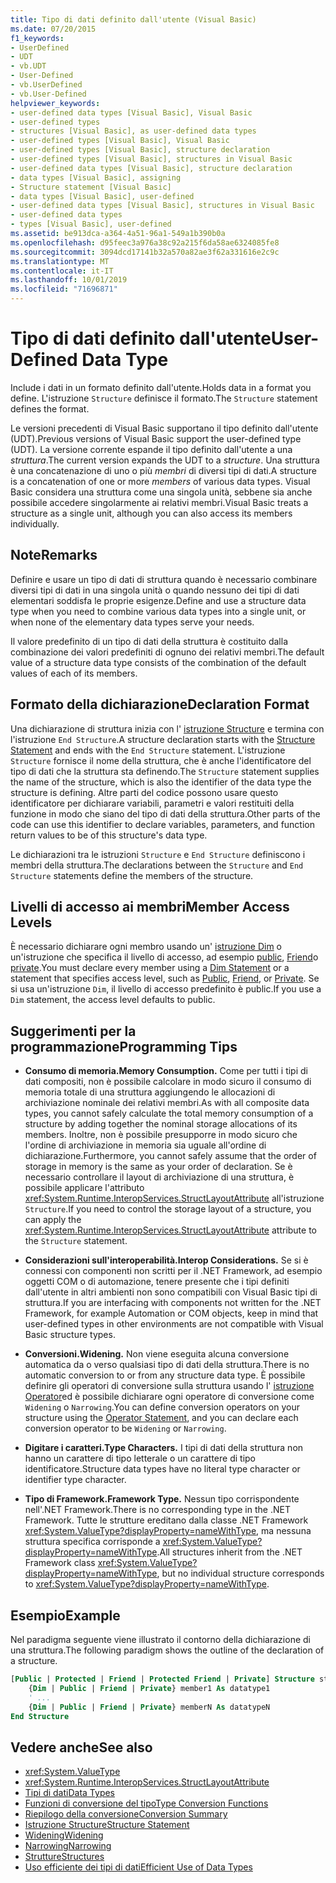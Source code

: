 ```yaml
---
title: Tipo di dati definito dall'utente (Visual Basic)
ms.date: 07/20/2015
f1_keywords:
- UserDefined
- UDT
- vb.UDT
- User-Defined
- vb.UserDefined
- vb.User-Defined
helpviewer_keywords:
- user-defined data types [Visual Basic], Visual Basic
- user-defined types
- structures [Visual Basic], as user-defined data types
- user-defined types [Visual Basic], Visual Basic
- user-defined types [Visual Basic], structure declaration
- user-defined types [Visual Basic], structures in Visual Basic
- user-defined data types [Visual Basic], structure declaration
- data types [Visual Basic], assigning
- Structure statement [Visual Basic]
- data types [Visual Basic], user-defined
- user-defined data types [Visual Basic], structures in Visual Basic
- user-defined data types
- types [Visual Basic], user-defined
ms.assetid: be913dca-a364-4a51-96a1-549a1b390b0a
ms.openlocfilehash: d95feec3a976a38c92a215f6da58ae6324085fe8
ms.sourcegitcommit: 3094dcd17141b32a570a82ae3f62a331616e2c9c
ms.translationtype: MT
ms.contentlocale: it-IT
ms.lasthandoff: 10/01/2019
ms.locfileid: "71696871"
---
```

# <a name="user-defined-data-type"></a><span data-ttu-id="edbb0-102">Tipo di dati definito dall'utente</span><span class="sxs-lookup"><span data-stu-id="edbb0-102">User-Defined Data Type</span></span>

<span data-ttu-id="edbb0-103">Include i dati in un formato definito dall'utente.</span><span class="sxs-lookup"><span data-stu-id="edbb0-103">Holds data in a format you define.</span></span> <span data-ttu-id="edbb0-104">L'istruzione `Structure` definisce il formato.</span><span class="sxs-lookup"><span data-stu-id="edbb0-104">The `Structure` statement defines the format.</span></span>

<span data-ttu-id="edbb0-105">Le versioni precedenti di Visual Basic supportano il tipo definito dall'utente (UDT).</span><span class="sxs-lookup"><span data-stu-id="edbb0-105">Previous versions of Visual Basic support the user-defined type (UDT).</span></span> <span data-ttu-id="edbb0-106">La versione corrente espande il tipo definito dall'utente a una *struttura*.</span><span class="sxs-lookup"><span data-stu-id="edbb0-106">The current version expands the UDT to a *structure*.</span></span> <span data-ttu-id="edbb0-107">Una struttura è una concatenazione di uno o più *membri* di diversi tipi di dati.</span><span class="sxs-lookup"><span data-stu-id="edbb0-107">A structure is a concatenation of one or more *members* of various data types.</span></span> <span data-ttu-id="edbb0-108">Visual Basic considera una struttura come una singola unità, sebbene sia anche possibile accedere singolarmente ai relativi membri.</span><span class="sxs-lookup"><span data-stu-id="edbb0-108">Visual Basic treats a structure as a single unit, although you can also access its members individually.</span></span>

## <a name="remarks"></a><span data-ttu-id="edbb0-109">Note</span><span class="sxs-lookup"><span data-stu-id="edbb0-109">Remarks</span></span>

<span data-ttu-id="edbb0-110">Definire e usare un tipo di dati di struttura quando è necessario combinare diversi tipi di dati in una singola unità o quando nessuno dei tipi di dati elementari soddisfa le proprie esigenze.</span><span class="sxs-lookup"><span data-stu-id="edbb0-110">Define and use a structure data type when you need to combine various data types into a single unit, or when none of the elementary data types serve your needs.</span></span>

<span data-ttu-id="edbb0-111">Il valore predefinito di un tipo di dati della struttura è costituito dalla combinazione dei valori predefiniti di ognuno dei relativi membri.</span><span class="sxs-lookup"><span data-stu-id="edbb0-111">The default value of a structure data type consists of the combination of the default values of each of its members.</span></span>

## <a name="declaration-format"></a><span data-ttu-id="edbb0-112">Formato della dichiarazione</span><span class="sxs-lookup"><span data-stu-id="edbb0-112">Declaration Format</span></span>

<span data-ttu-id="edbb0-113">Una dichiarazione di struttura inizia con l' [istruzione Structure](../../../visual-basic/language-reference/statements/structure-statement.md) e termina con l'istruzione `End Structure`.</span><span class="sxs-lookup"><span data-stu-id="edbb0-113">A structure declaration starts with the [Structure Statement](../../../visual-basic/language-reference/statements/structure-statement.md) and ends with the `End Structure` statement.</span></span> <span data-ttu-id="edbb0-114">L'istruzione `Structure` fornisce il nome della struttura, che è anche l'identificatore del tipo di dati che la struttura sta definendo.</span><span class="sxs-lookup"><span data-stu-id="edbb0-114">The `Structure` statement supplies the name of the structure, which is also the identifier of the data type the structure is defining.</span></span> <span data-ttu-id="edbb0-115">Altre parti del codice possono usare questo identificatore per dichiarare variabili, parametri e valori restituiti della funzione in modo che siano del tipo di dati della struttura.</span><span class="sxs-lookup"><span data-stu-id="edbb0-115">Other parts of the code can use this identifier to declare variables, parameters, and function return values to be of this structure's data type.</span></span>

<span data-ttu-id="edbb0-116">Le dichiarazioni tra le istruzioni `Structure` e `End Structure` definiscono i membri della struttura.</span><span class="sxs-lookup"><span data-stu-id="edbb0-116">The declarations between the `Structure` and `End Structure` statements define the members of the structure.</span></span>

## <a name="member-access-levels"></a><span data-ttu-id="edbb0-117">Livelli di accesso ai membri</span><span class="sxs-lookup"><span data-stu-id="edbb0-117">Member Access Levels</span></span>

<span data-ttu-id="edbb0-118">È necessario dichiarare ogni membro usando un' [istruzione Dim](../../../visual-basic/language-reference/statements/dim-statement.md) o un'istruzione che specifica il livello di accesso, ad esempio [public](../../../visual-basic/language-reference/modifiers/public.md), [Friend](../../../visual-basic/language-reference/modifiers/friend.md)o [private](../../../visual-basic/language-reference/modifiers/private.md).</span><span class="sxs-lookup"><span data-stu-id="edbb0-118">You must declare every member using a [Dim Statement](../../../visual-basic/language-reference/statements/dim-statement.md) or a statement that specifies access level, such as [Public](../../../visual-basic/language-reference/modifiers/public.md), [Friend](../../../visual-basic/language-reference/modifiers/friend.md), or [Private](../../../visual-basic/language-reference/modifiers/private.md).</span></span> <span data-ttu-id="edbb0-119">Se si usa un'istruzione `Dim`, il livello di accesso predefinito è public.</span><span class="sxs-lookup"><span data-stu-id="edbb0-119">If you use a `Dim` statement, the access level defaults to public.</span></span>

## <a name="programming-tips"></a><span data-ttu-id="edbb0-120">Suggerimenti per la programmazione</span><span class="sxs-lookup"><span data-stu-id="edbb0-120">Programming Tips</span></span>

- <span data-ttu-id="edbb0-121">**Consumo di memoria.**</span><span class="sxs-lookup"><span data-stu-id="edbb0-121">**Memory Consumption.**</span></span> <span data-ttu-id="edbb0-122">Come per tutti i tipi di dati compositi, non è possibile calcolare in modo sicuro il consumo di memoria totale di una struttura aggiungendo le allocazioni di archiviazione nominale dei relativi membri.</span><span class="sxs-lookup"><span data-stu-id="edbb0-122">As with all composite data types, you cannot safely calculate the total memory consumption of a structure by adding together the nominal storage allocations of its members.</span></span> <span data-ttu-id="edbb0-123">Inoltre, non è possibile presupporre in modo sicuro che l'ordine di archiviazione in memoria sia uguale all'ordine di dichiarazione.</span><span class="sxs-lookup"><span data-stu-id="edbb0-123">Furthermore, you cannot safely assume that the order of storage in memory is the same as your order of declaration.</span></span> <span data-ttu-id="edbb0-124">Se è necessario controllare il layout di archiviazione di una struttura, è possibile applicare l'attributo <xref:System.Runtime.InteropServices.StructLayoutAttribute> all'istruzione `Structure`.</span><span class="sxs-lookup"><span data-stu-id="edbb0-124">If you need to control the storage layout of a structure, you can apply the <xref:System.Runtime.InteropServices.StructLayoutAttribute> attribute to the `Structure` statement.</span></span>

- <span data-ttu-id="edbb0-125">**Considerazioni sull'interoperabilità.**</span><span class="sxs-lookup"><span data-stu-id="edbb0-125">**Interop Considerations.**</span></span> <span data-ttu-id="edbb0-126">Se si è connessi con componenti non scritti per il .NET Framework, ad esempio oggetti COM o di automazione, tenere presente che i tipi definiti dall'utente in altri ambienti non sono compatibili con Visual Basic tipi di struttura.</span><span class="sxs-lookup"><span data-stu-id="edbb0-126">If you are interfacing with components not written for the .NET Framework, for example Automation or COM objects, keep in mind that user-defined types in other environments are not compatible with Visual Basic structure types.</span></span>

- <span data-ttu-id="edbb0-127">**Conversioni.**</span><span class="sxs-lookup"><span data-stu-id="edbb0-127">**Widening.**</span></span> <span data-ttu-id="edbb0-128">Non viene eseguita alcuna conversione automatica da o verso qualsiasi tipo di dati della struttura.</span><span class="sxs-lookup"><span data-stu-id="edbb0-128">There is no automatic conversion to or from any structure data type.</span></span> <span data-ttu-id="edbb0-129">È possibile definire gli operatori di conversione sulla struttura usando l' [istruzione Operator](../../../visual-basic/language-reference/statements/operator-statement.md)ed è possibile dichiarare ogni operatore di conversione come `Widening` o `Narrowing`.</span><span class="sxs-lookup"><span data-stu-id="edbb0-129">You can define conversion operators on your structure using the [Operator Statement](../../../visual-basic/language-reference/statements/operator-statement.md), and you can declare each conversion operator to be `Widening` or `Narrowing`.</span></span>

- <span data-ttu-id="edbb0-130">**Digitare i caratteri.**</span><span class="sxs-lookup"><span data-stu-id="edbb0-130">**Type Characters.**</span></span> <span data-ttu-id="edbb0-131">I tipi di dati della struttura non hanno un carattere di tipo letterale o un carattere di tipo identificatore.</span><span class="sxs-lookup"><span data-stu-id="edbb0-131">Structure data types have no literal type character or identifier type character.</span></span>

- <span data-ttu-id="edbb0-132">**Tipo di Framework.**</span><span class="sxs-lookup"><span data-stu-id="edbb0-132">**Framework Type.**</span></span> <span data-ttu-id="edbb0-133">Nessun tipo corrispondente nell'.NET Framework.</span><span class="sxs-lookup"><span data-stu-id="edbb0-133">There is no corresponding type in the .NET Framework.</span></span> <span data-ttu-id="edbb0-134">Tutte le strutture ereditano dalla classe .NET Framework <xref:System.ValueType?displayProperty=nameWithType>, ma nessuna struttura specifica corrisponde a <xref:System.ValueType?displayProperty=nameWithType>.</span><span class="sxs-lookup"><span data-stu-id="edbb0-134">All structures inherit from the .NET Framework class <xref:System.ValueType?displayProperty=nameWithType>, but no individual structure corresponds to <xref:System.ValueType?displayProperty=nameWithType>.</span></span>

## <a name="example"></a><span data-ttu-id="edbb0-135">Esempio</span><span class="sxs-lookup"><span data-stu-id="edbb0-135">Example</span></span>

<span data-ttu-id="edbb0-136">Nel paradigma seguente viene illustrato il contorno della dichiarazione di una struttura.</span><span class="sxs-lookup"><span data-stu-id="edbb0-136">The following paradigm shows the outline of the declaration of a structure.</span></span>

```vb
[Public | Protected | Friend | Protected Friend | Private] Structure structname
    {Dim | Public | Friend | Private} member1 As datatype1
    ' ...
    {Dim | Public | Friend | Private} memberN As datatypeN
End Structure
```

## <a name="see-also"></a><span data-ttu-id="edbb0-137">Vedere anche</span><span class="sxs-lookup"><span data-stu-id="edbb0-137">See also</span></span>

- <xref:System.ValueType>
- <xref:System.Runtime.InteropServices.StructLayoutAttribute>
- [<span data-ttu-id="edbb0-138">Tipi di dati</span><span class="sxs-lookup"><span data-stu-id="edbb0-138">Data Types</span></span>](../../../visual-basic/language-reference/data-types/index.md)
- [<span data-ttu-id="edbb0-139">Funzioni di conversione del tipo</span><span class="sxs-lookup"><span data-stu-id="edbb0-139">Type Conversion Functions</span></span>](../../../visual-basic/language-reference/functions/type-conversion-functions.md)
- [<span data-ttu-id="edbb0-140">Riepilogo della conversione</span><span class="sxs-lookup"><span data-stu-id="edbb0-140">Conversion Summary</span></span>](../../../visual-basic/language-reference/keywords/conversion-summary.md)
- [<span data-ttu-id="edbb0-141">Istruzione Structure</span><span class="sxs-lookup"><span data-stu-id="edbb0-141">Structure Statement</span></span>](../../../visual-basic/language-reference/statements/structure-statement.md)
- [<span data-ttu-id="edbb0-142">Widening</span><span class="sxs-lookup"><span data-stu-id="edbb0-142">Widening</span></span>](../../../visual-basic/language-reference/modifiers/widening.md)
- [<span data-ttu-id="edbb0-143">Narrowing</span><span class="sxs-lookup"><span data-stu-id="edbb0-143">Narrowing</span></span>](../../../visual-basic/language-reference/modifiers/narrowing.md)
- [<span data-ttu-id="edbb0-144">Strutture</span><span class="sxs-lookup"><span data-stu-id="edbb0-144">Structures</span></span>](../../../visual-basic/programming-guide/language-features/data-types/structures.md)
- [<span data-ttu-id="edbb0-145">Uso efficiente dei tipi di dati</span><span class="sxs-lookup"><span data-stu-id="edbb0-145">Efficient Use of Data Types</span></span>](../../../visual-basic/programming-guide/language-features/data-types/efficient-use-of-data-types.md)

